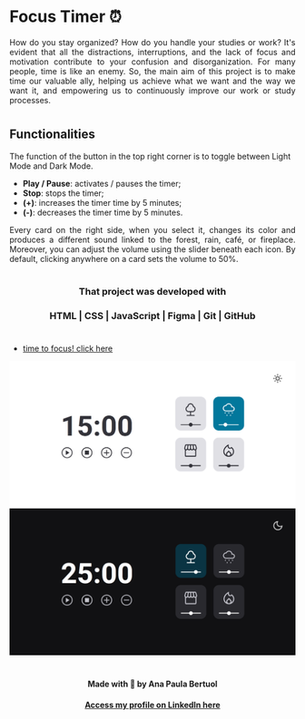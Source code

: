 # Focus Timer ⏰
  
<p align="justify"> How do you stay organized? How do you handle your studies or work? It's evident that all the distractions, interruptions, and the lack of focus and motivation contribute to your confusion and disorganization. For many people, time is like an enemy. So, the main aim of this project is to make time our valuable ally, helping us achieve what we want and the way we want it, and empowering us to continuously improve our work or study processes. </p>

#
<h2> <strong>Functionalities</strong>  </h2>

<p>The function of the button in the top right corner is to toggle between Light Mode and Dark Mode.</p>

- **Play / Pause**: activates / pauses the timer;
- **Stop**: stops the timer;
- **(+)**: increases the timer time by 5 minutes;
- **(-)**: decreases the timer time by 5 minutes.

<p align="justify"> Every card on the right side, when you select it, changes its color and produces a different sound linked to the forest, rain, café, or fireplace. Moreover, you can adjust the volume using the slider beneath each icon. By default, clicking anywhere on a card sets the volume to 50%. </p>

#

#### <h3 align="center">**That project was developed with** </strong></h3>

#### <h3 align="center">HTML | CSS | JavaScript | Figma | Git | GitHub </h3>

#

- [time to focus! click here](https://anaaaab.github.io/focus-timer)

![preview](assets/light-preview.png)
![preview](assets/dark-preview.png)
#
  
<p align="center"><strong>Made with 🤍 by Ana Paula Bertuol </strong><p>
  

#### <p align="center">[Access my profile on LinkedIn here](https://www.linkedin.com/in/ana-paula-bertuol/) <p>